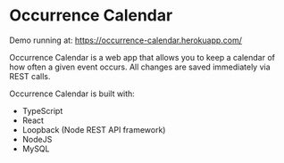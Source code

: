 # Occurrence Calendar
Demo running at:
https://occurrence-calendar.herokuapp.com/

Occurrence Calendar is a web app that allows you to keep a calendar of how often a given event occurs. All changes are saved immediately via REST calls.

Occurrence Calendar is built with:
* TypeScript
* React
* Loopback (Node REST API framework)
* NodeJS
* MySQL
